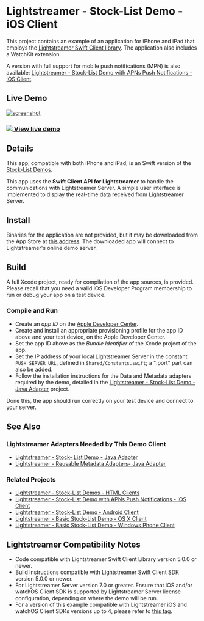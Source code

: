 # Lightstreamer - Stock-List Demo - iOS Client

<!-- START DESCRIPTION lightstreamer-example-stocklist-client-ios -->

This project contains an example of an application for iPhone and iPad that employs the [Lightstreamer Swift Client library](http://www.lightstreamer.com/api/ls-swift-client/latest/). The application also includes a WatchKit extension.

A version with full support for mobile push notifications (MPN) is also available: [Lightstreamer - Stock-List Demo with APNs Push Notifications - iOS Client](https://github.com/Lightstreamer/Lightstreamer-example-MPNStockList-client-ios).

## Live Demo

[![screenshot](screenshot_newlarge.png)](https://apps.apple.com/us/app/lightstreamer-stocklist/id1588086645)<br>
### [![](http://demos.lightstreamer.com/site/img/play.png) View live demo](https://apps.apple.com/us/app/lightstreamer-stocklist/id1588086645)<br>

## Details

This app, compatible with both iPhone and iPad, is an Swift version of the [Stock-List Demos](https://github.com/Lightstreamer/Lightstreamer-example-Stocklist-client-javascript).<br>

This app uses the <b>Swift Client API for Lightstreamer</b> to handle the communications with Lightstreamer Server. A simple user interface is implemented to display the real-time data received from Lightstreamer Server.<br>

## Install

Binaries for the application are not provided, but it may be downloaded from the App Store at [this address](https://apps.apple.com/us/app/lightstreamer-stocklist/id1588086645). The downloaded app will connect to Lightstreamer's online demo server.

## Build

A full Xcode project, ready for compilation of the app sources, is provided. Please recall that you need a valid iOS Developer Program membership to run or debug your app on a test device.

### Compile and Run

* Create an *app ID* on the [Apple Developer Center](https://developer.apple.com/membercenter/index.action).
* Create and install an appropriate provisioning profile for the app ID above and your test device, on the Apple Developer Center.
* Set the app ID above as the *Bundle Identifier* of the Xcode project of the app.
* Set the IP address of your local Lightstreamer Server in the constant `PUSH_SERVER_URL`, defined in `Shared/Constants.swift`; a ":port" part can also be added.
* Follow the installation instructions for the Data and Metadata adapters required by the demo, detailed in the [Lightstreamer - Stock-List Demo - Java Adapter](https://github.com/Lightstreamer/Lightstreamer-example-StockList-adapter-java) project.

Done this, the app should run correctly on your test device and connect to your server.

## See Also

### Lightstreamer Adapters Needed by This Demo Client

* [Lightstreamer - Stock- List Demo - Java Adapter](https://github.com/Lightstreamer/Lightstreamer-example-Stocklist-adapter-java)
* [Lightstreamer - Reusable Metadata Adapters- Java Adapter](https://github.com/Lightstreamer/Lightstreamer-example-ReusableMetadata-adapter-java)

### Related Projects

* [Lightstreamer - Stock-List Demos - HTML Clients](https://github.com/Lightstreamer/Lightstreamer-example-Stocklist-client-javascript)
* [Lightstreamer - Stock-List Demo with APNs Push Notifications - iOS Client](https://github.com/Lightstreamer/Lightstreamer-example-MPNStockList-client-ios)
* [Lightstreamer - Stock-List Demo - Android Client](https://github.com/Lightstreamer/Lightstreamer-example-AdvStockList-client-android)
* [Lightstreamer - Basic Stock-List Demo - OS X Client](https://github.com/Lightstreamer/Lightstreamer-example-StockList-client-osx)
* [Lightstreamer - Basic Stock-List Demo - Windows Phone Client](https://github.com/Lightstreamer/Lightstreamer-example-StockList-client-winphone)

## Lightstreamer Compatibility Notes

* Code compatible with Lightstreamer Swift Client Library version 5.0.0 or newer.
* Build instructions compatible with Lightstreamer Swift Client SDK version 5.0.0 or newer.
* For Lightstreamer Server version 7.0 or greater. Ensure that iOS and/or watchOS Client SDK is supported by Lightstreamer Server license configuration, depending on where the demo will be run.
* For a version of this example compatible with Lightstreamer iOS and watchOS Client SDKs versions up to 4, please refer to [this tag](https://github.com/Lightstreamer/Lightstreamer-example-StockList-client-ios/tree/latest-for-client-4.x).
